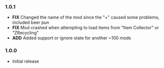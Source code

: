 ### 1.0.1
- **FIX** Changed the name of the mod since the "+" caused some problems, included beer pun
- **FIX** Mod crashed when attempting to load items from "Item Collector" or "ZRecycling"
- **ADD** Added support or ignore state for another ~100 mods 

### 1.0.0
- Initial release
